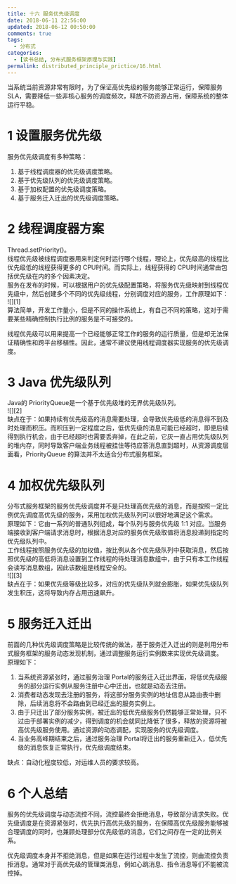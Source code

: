 ```yaml
---
title: 十六 服务优先级调度
date: 2018-06-11 22:56:00
updated: 2018-06-12 00:50:00
comments: true
tags:
  - 分布式
categories: 
  - [读书总结, 分布式服务框架原理与实践]
permalink: distributed_principle_prictice/16.html    
---
```


当系统当前资源非常有限时，为了保证高优先级的服务能够正常运行，保障服务 SLA，需要降低一些非核心服务的调度频次，释放不防资源占用，保障系统的整体运行平稳。

# 1 设置服务优先级

服务优先级调度有多种策略：  
1. 基于线程调度器的优先级调度策略。
2. 基于优先级队列的优先级调度策略。
3. 基于加权配置的优先级调度策略。
4. 基于服务迁入迁出的优先级调度策略。

# 2 线程调度器方案

Thread.setPriority()。  
线程优先级被线程调度器用来判定何时运行哪个线程，理论上，优先级高的线程比优先级低的线程获得更多的 CPU时间。而实际上，线程获得的 CPU时间通常由包括优先级在内的多个因素决定。  
服务在发布的时候，可以根据用户的优先级配置策略，将服务优先级映射到线程优先级中，然后创建多个不同的优先级线程，分别调度对应的服务，工作原理如下：  
![][1]  
算法简单，开发工作量小，但是不同的操作系统上，有自己不同的策略，这对于需要某些精确控制执行比例的服务是不可接受的。  
  
线程优先级可以用来提高一个已经能够正常工作的服务的运行质量，但是却无法保证精确性和跨平台移植性。因此，通常不建议使用线程调度器实现服务的优先级调度。

# 3 Java 优先级队列

Java的 PriorityQueue是一个基于优先级堆的无界优先级队列。  
![][2]  
缺点在于：如果持续有优先级高的消息需要处理，会导致优先级低的消息得不到及时处理而积压。而积压到一定程度之后，低优先级的消息可能已经超时，即便后续得到执行机会，由于已经超时也需要丢弃掉，在此之前，它灰一直占用优先级队列的堆内存，同时导致客户端业务线程被挂住等待应答消息直到超时，从资源调度层面看，PriorityQueue 的算法并不太适合分布式服务框架。

# 4 加权优先级队列

分布式服务框架的服务优先级调度并不是只处理高优先级的消息，而是按照一定比例优先调度高优先级的服务，采用加权优先级队列可以很好地满足这个需求。  
原理如下：它由一系列的普通队列组成，每个队列与服务优先级 1:1 对应。当服务端接收到客户端请求消息时，根据消息对应的服务优先级取值将消息投递到指定的优先级队列中。  
工作线程按照服务优先级的加权值，按比例从各个优先级队列中获取消息，然后按照优先级的高低将消息设置到工作线程的待处理消息数组中，由于只有本工作线程会读写消息数组，因此该数组是线程安全的。  
![][3]  
缺点在于：如果优先级等级比较多，对应的优先级队列就会膨胀，如果优先级队列发生积压，这将导致内存占用迅速飙升。

# 5 服务迁入迁出

前面的几种优先级调度策略是比较传统的做法，基于服务迁入迁出的则是利用分布式服务框架的服务动态发现机制，通过调整服务运行实例数来实现优先级调度。  
原理如下：  
1. 当系统资源紧张时，通过服务治理 Portal的服务迁入迁出界面，将低优先级服务的部分运行实例从服务注册中心中迁出，也就是动态去注册。
2. 消费者动态发现去注册的服务，将这部分服务实例的地址信息从路由表中删除，后续消息将不会路由到已经迁出的服务实例上。
3. 由于只迁出了部分服务实例，被迁出的低优先级服务仍然能够正常处理，只不过由于部署实例的减少，得到调度的机会就同比降低了很多，释放的资源将被高优先级服务使用。通过资源的动态调配，实现服务的优先级调度。
4. 当业务高峰期结束之后，通过服务治理 Portal将迁出的服务重新迁入，低优先级的消息恢复正常执行，优先级调度结束。  
  
缺点：自动化程度较低，对运维人员的要求较高。

# 6 个人总结

服务的优先级调度与动态流控不同，流控最终会拒绝消息，导致部分请求失败。优先级调度是在资源紧张时，优先执行高优先级的服务，在保障高优先级服务能够被合理调度的同时，也兼顾处理部分优先级低的消息，它们之间存在一定的比例关系。  
  
优先级调度本身并不拒绝消息，但是如果在运行过程中发生了流控，则由流控负责拒消息。通常对于高优先级的管理类消息，例如心跳消息、指令消息等们不能被流控掉。